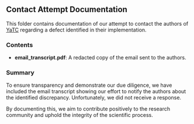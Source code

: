 ## Contact Attempt Documentation

This folder contains documentation of our attempt to contact the authors of [YaTC](https://ojs.aaai.org/index.php/AAAI/article/view/25674) regarding a defect identified in their implementation.

### Contents

- **email_transcript.pdf**: A redacted copy of the email sent to the authors.

### Summary

To ensure transparency and demonstrate our due diligence, we have included the email transcript showing our effort to notify the authors about the identified discrepancy. Unfortunately, we did not receive a response.

By documenting this, we aim to contribute positively to the research community and uphold the integrity of the scientific process.

